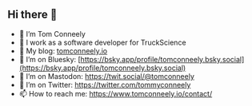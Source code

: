 ## Hi there 👋

- 🔭 I’m Tom Conneely
- 🏢 I work as a software developer for TruckScience
- 🌱 My blog: [tomconneely.io](https://tomconneely.io)
- 🦋 I’m on Bluesky: [https://bsky.app/profile/tomconneely.bsky.social](https://bsky.app/profile/tomconneely.bsky.social)
- 🐘 I’m on Mastodon: <a rel="me" href="https://twit.social/@tomconneely">https://twit.social/@tomconneely</a>
- 🤔 I’m on Twitter: https://twitter.com/tommyconneely
- 📫 How to reach me: https://www.tomconneely.io/contact/

<!--
**tomconneely/tomconneely** is a ✨ _special_ ✨ repository because its `README.md` (this file) appears on your GitHub profile.

Here are some ideas to get you started:

- 🔭 I’m currently working on ...
- 🌱 I’m currently learning ...
- 👯 I’m looking to collaborate on ...
- 🤔 I’m looking for help with ...
- 💬 Ask me about ...
- 📫 How to reach me: ...
- 😄 Pronouns: ...
- ⚡ Fun fact: ...
-->
